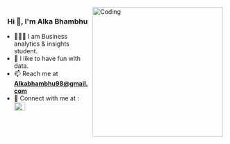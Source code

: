<img align="right" alt="Coding" width="300" src="https://cdn.dribbble.com/users/2646423/screenshots/5507196/computer.gif">

<h3 align="center">Hi 👋, I'm Alka Bhambhu</h1>



- 👩🏻‍💻 I am Business analytics & insights student.
- 🏸 I like to have fun with data.
- 📫 Reach me at **Alkabhambhu98@gmail.com**
- 🤝 Connect with me at : <a href="https://linkedin.com/in/alka-bhambhu" target="blank"><img align="center" src="https://raw.githubusercontent.com/rahuldkjain/github-profile-readme-generator/master/src/images/icons/Social/linked-in-alt.svg" alt="alka-bhambhu" height="19" width="25" /></a>
</p>


<!---
AlkaBhambhu/AlkaBhambhu is a ✨ special ✨ repository because its `README.md` (this file) appears on your GitHub profile.
You can click the Preview link to take a look at your changes.
--->
